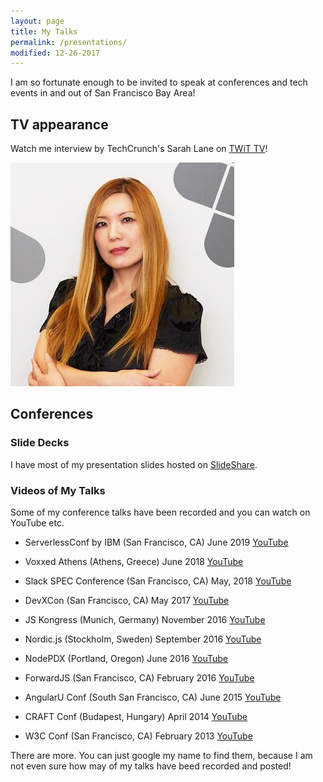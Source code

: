 ```yaml
---
layout: page
title: My Talks
permalink: /presentations/
modified: 12-26-2017
---
```


I am so fortunate enough to be invited to speak at conferences and tech events in and out of San Francisco Bay Area!

## TV appearance

Watch me interview by TechCrunch's Sarah Lane on [TWiT TV](https://twit.tv/shows/new-screen-savers/episodes/19)!

![New ScreenSavers Show](/assets/images/avatar.jpg)

## Conferences

### Slide Decks

I have most of my presentation slides hosted on [SlideShare](http://www.slideshare.net/tomomi).

### Videos of My Talks

Some of my conference talks have been recorded and you can watch on YouTube etc.

- ServerlessConf by IBM (San Francisco, CA) June 2019 
[YouTube](https://www.youtube.com/watch?v=v-VgEI6TT68)

- Voxxed Athens (Athens, Greece) June 2018
[YouTube](https://www.youtube.com/watch?v=M4qvyyWNS4U)

- Slack SPEC Conference (San Francisco, CA) May, 2018 
[YouTube](https://www.youtube.com/watch?v=MaIKgAhGRbU)

- DevXCon (San Francisco, CA) May 2017
[YouTube](https://www.youtube.com/watch?v=4qucodmHNfs)

- JS Kongress (Munich, Germany) November 2016
[YouTube](https://www.youtube.com/watch?v=mVJQp3iii-U)

- Nordic.js (Stockholm, Sweden) September 2016
[YouTube](https://www.youtube.com/watch?v=AcDZfupBYdY)

- NodePDX (Portland, Oregon) June 2016
[YouTube](https://www.youtube.com/watch?v=8hIo3t4ajRM)

- ForwardJS (San Francisco, CA)  February 2016
[YouTube](https://www.youtube.com/watch?v=2LnxX8nRtYg)

- AngularU Conf (South San Francisco, CA)  June 2015
[YouTube](https://www.youtube.com/watch?v=fMou5Sy9xdI)

- CRAFT Conf (Budapest, Hungary) April 2014
[YouTube](https://www.youtube.com/watch?v=fMou5Sy9xdI)

- W3C Conf (San Francisco, CA) February 2013
[YouTube](https://www.youtube.com/watch?v=3Afi-v-m_Gc)

There are more. You can just google my name to find them, because I am not even sure how may of my talks have beed recorded and posted!


